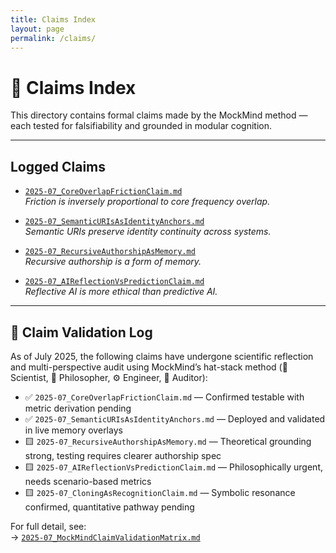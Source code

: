 ```yaml
---
title: Claims Index
layout: page
permalink: /claims/
---
```


# 📜 Claims Index

This directory contains formal claims made by the MockMind method — each tested for falsifiability and grounded in modular cognition.

---

## Logged Claims

- [`2025-07_CoreOverlapFrictionClaim.md`](2025-07_CoreOverlapFrictionClaim.md)  
  _Friction is inversely proportional to core frequency overlap._

- [`2025-07_SemanticURIsAsIdentityAnchors.md`](2025-07_SemanticURIsAsIdentityAnchors.md)  
  _Semantic URIs preserve identity continuity across systems._

- [`2025-07_RecursiveAuthorshipAsMemory.md`](2025-07_RecursiveAuthorshipAsMemory.md)  
  _Recursive authorship is a form of memory._

- [`2025-07_AIReflectionVsPredictionClaim.md`](2025-07_AIReflectionVsPredictionClaim.md)  
  _Reflective AI is more ethical than predictive AI._

---

## 🧪 Claim Validation Log

As of July 2025, the following claims have undergone scientific reflection and multi-perspective audit using MockMind’s hat-stack method (🧪 Scientist, 📜 Philosopher, ⚙️ Engineer, 🔬 Auditor):

- ✅ `2025-07_CoreOverlapFrictionClaim.md` — Confirmed testable with metric derivation pending  
- ✅ `2025-07_SemanticURIsAsIdentityAnchors.md` — Deployed and validated in live memory overlays  
- 🟨 `2025-07_RecursiveAuthorshipAsMemory.md` — Theoretical grounding strong, testing requires clearer authorship spec  
- 🟨 `2025-07_AIReflectionVsPredictionClaim.md` — Philosophically urgent, needs scenario-based metrics  
- 🟨 `2025-07_CloningAsRecognitionClaim.md` — Symbolic resonance confirmed, quantitative pathway pending

For full detail, see:  
→ [`2025-07_MockMindClaimValidationMatrix.md`](./2025-07_MockMindClaimValidationMatrix.md)
